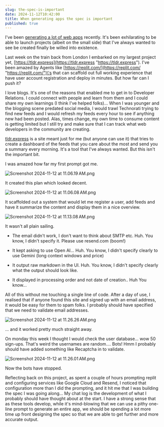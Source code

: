 ```yaml
---
slug: the-spec-is-important
date: 2024-11-12T10:42:00
title: When generating apps the spec is important
published: true
---
```


I\'ve been [generating a lot of web apps](https://paul.kinlan.me/generated-web-apps/ "https://paul.kinlan.me/generated-web-apps/") recently. It\'s been exhilarating to be able to launch projects (albeit on the small side) that I\'ve always wanted to see be created finally be willed into existence.

Last week on the train back from London I embarked on my largest project yet, [https://tldr.express](https://tldr.express "https://tldr.express"). I\'ve been amazed by Agents like [https://replit.com/](https://replit.com/ "https://replit.com/")\'s that can scaffold out full working experience that have user account registration and deploy in minutes. But how far can I push it?

I love blogs. It\'s one of the reasons that enabled me to get in to Developer Relations. I could connect with people and learn from them and I could share my own learnings (I think I\'ve helped folks)... When I was younger and the blogging scene predated social media, I would trawl Technorati trying to find new feeds and I would refresh my feeds every hour to see if anything new had been posted. Alas, times change, my own time to consume content is getting limited but I still try and make sure that I can track what web developers in the community are creating.

[tldr.express](http://tldr.express "http://tldr.express") is a site meant just for me (but anyone can use it) that tries to create a dashboard of the feeds that you care about the most and send you a summary every morning. It\'s a tool that I\'ve always wanted. But this isn\'t the important bit.

I was amazed how far my first prompt got me.

![Screenshot 2024-11-12 at 11.06.19 AM.png](/images/Screenshot%202024-11-12%20at%2011.06.19%E2%80%AFAM.png)

It created this plan which looked decent.

![Screenshot 2024-11-12 at 11.06.08 AM.png](/images/Screenshot%202024-11-12%20at%2011.06.08%E2%80%AFAM.png)

It scaffolded out a system that would let me register a user, add feeds and have it summarize the content and display them in a nice overview.

![Screenshot 2024-11-12 at 11.13.08 AM.png](/images/Screenshot%202024-11-12%20at%2011.13.08%E2%80%AFAM.png)

It wasn\'t all plain sailing.

* The email didn\'t work, I don\'t want to think about SMTP etc. Huh. You know, I didn\'t specify it. Please use resend.com (boom!)

* It kept asking to use Open AI... Huh. You know, I didn\'t specify clearly to use Gemini (long context windows and price)

* It output raw markdown in the UI. Huh. You know, I didn\'t specify clearly what the output should look like.

* It displayed in processing order and not date of creation.. Huh You know...

All of this without me touching a single line of code. After a day of use, I realised that if anyone found this site and signed up with an email address, it would be easy for them to spam folks. I probably should have specified that we need to validate email addresses.

![Screenshot 2024-11-12 at 11.26.26 AM.png](/images/Screenshot%202024-11-12%20at%2011.26.26%E2%80%AFAM.png)

... and it worked pretty much straight away.

On monday this week I thought I would check the user database... wow 50 sign-ups. That\'s weird the usernames are random.... Bots! Hmm I probably should have added something like Recaptcha in to validate.

![Screenshot 2024-11-12 at 11.26.01 AM.png](/images/Screenshot%202024-11-12%20at%2011.26.01%E2%80%AFAM.png)

Now the bots have stopped.

Reflecting back on this project, as spent a couple of hours prompting replit and configuring services like Google Cloud and Resend, I noticed that configuration more than I did the prompting, and it hit me that I was building the spec I was going along... My chat log is the development of what I probably should have thought about at the start. I have a strong sense that as these tools develop, while it's mind-blowing that we can use a pithy one-line prompt to generate an entire app, we should be spending a lot more time up front designing the spec so that we are able to get further and more accurate output.
